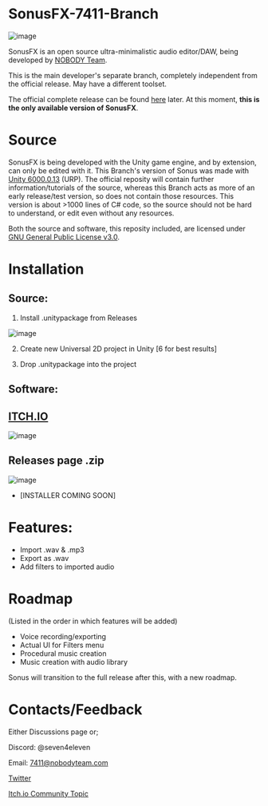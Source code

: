 # SonusFX-7411-Branch
![image](https://github.com/user-attachments/assets/4c8e5859-0d7d-44d4-849f-de7d9a8a7173)

SonusFX is an open source ultra-minimalistic audio editor/DAW, being developed by [NOBODY Team](https://github.com/NOBODY-Team).

This is the main developer's separate branch, completely independent from the official release. May have a different toolset.

The official complete release can be found [here](https://github.com/NOBODY-Team/SonusFX) later. At this moment, **this is the only available version of SonusFX**.

# Source
SonusFX is being developed with the Unity game engine, and by extension, can only be edited with it. This Branch's version of Sonus was made with [Unity 6000.0.13](https://unity.com/releases/editor/whats-new/6000.0.13#installs) (URP). The official reposity will contain further information/tutorials of the source, whereas this Branch acts as more of an early release/test version, so does not contain those resources. This version is about >1000 lines of C# code, so the source should not be hard to understand, or edit even without any resources.

Both the source and software, this reposity included, are licensed under [GNU General Public License v3.0](https://www.gnu.org/licenses/gpl-3.0.en.html).

# Installation
## Source:
1. Install .unitypackage from Releases
 
![image](https://github.com/user-attachments/assets/c29812f1-0b62-4f69-bd4c-fb6a70706e38)

2. Create new Universal 2D project in Unity [6 for best results]
   
3. Drop .unitypackage into the project

## Software:
## [ITCH.IO](https://sevenfoureleven.itch.io/sonusfx)

![image](https://github.com/user-attachments/assets/8cf6ffe9-2e65-4ea9-81ba-07d1ce2008e9)

## Releases page .zip

![image](https://github.com/user-attachments/assets/213163f5-2b4e-438b-b43b-6e1d59e36463)

- [INSTALLER COMING SOON]

# Features:
- Import .wav & .mp3
- Export as .wav
- Add filters to imported audio

# Roadmap

(Listed in the order in which features will be added)

- Voice recording/exporting
- Actual UI for Filters menu
- Procedural music creation
- Music creation with audio library

Sonus will transition to the full release after this, with a new roadmap.

# Contacts/Feedback

Either Discussions page or;

Discord: @seven4eleven

Email: 7411@nobodyteam.com

[Twitter](https://x.com/seven4eleven)

[Itch.io Community Topic](https://sevenfoureleven.itch.io/sonusfx)
